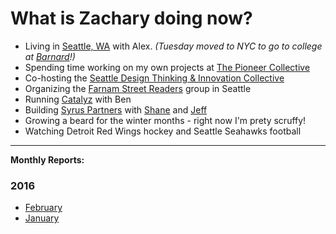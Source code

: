 
# What is Zachary doing now?

- Living in [Seattle, WA](http://zxmth.us/1PzqBgr) with Alex. _(Tuesday moved to NYC to go to college at [Barnard](https://barnard.edu/)!)_
- Spending time working on my own projects at [The Pioneer Collective](http://www.thepioneercollective.com) 
- Co-hosting the [Seattle Design Thinking & Innovation Collective](http://zxmth.us/1PzqtNZ)
- Organizing the [Farnam Street Readers](http://zxmth.us/1Pzqstq) group in Seattle
- Running [Catalyz](http://catalyz.io) with Ben
- Building [Syrus Partners](http://syruspartners.com) with [Shane](https://twitter.com/@farnamstreet) and [Jeff](https://twitter.com/@mungerisms)
- Growing a beard for the winter months - right now I'm prety scruffy!
- Watching Detroit Red Wings hockey and Seattle Seahawks football

----

**Monthly Reports:**

### 2016

- [February](http://zxmth.us/1Tg2PLa)
- [January](http://zxmth.us/1oHCmsn)
